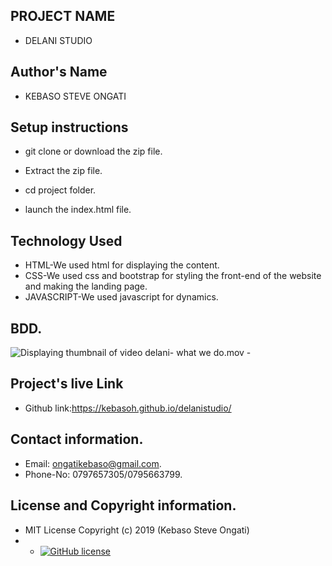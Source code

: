 ## PROJECT NAME
 - DELANI STUDIO
 ## Author's Name
 - KEBASO STEVE ONGATI
 
## Setup instructions 
 - git clone or download the zip file.

 - Extract the zip file.

 - cd project folder.

 - launch the index.html file.

## Technology Used
 - HTML-We used html for displaying the content.
 - CSS-We used css and bootstrap for styling the front-end of the website and making the landing page.
 - JAVASCRIPT-We used javascript for dynamics.

## BDD.
  <img src="https://lh3.googleusercontent.com/7q8bghbHXBTJslYMW6e036VURi3UrLZ4dQmW2cn03RAf6KfTk9_sCnS6pSC05Pa35eqL-NaYjxj2S3Ufa2q3=w640-h360-pd-k-rw" class="ndfHFb-c4YZDc-aTv5jf-bVEB4e-RJLb9c" alt="Displaying thumbnail of video delani- what we do.mov">
  - 
  
</video>

## Project's live Link
 - Github link:https://kebasoh.github.io/delanistudio/
## Contact information.
 - Email: ongatikebaso@gmail.com.
 - Phone-No: 0797657305/0795663799.
## License and Copyright information.
 - MIT License Copyright (c) 2019 (Kebaso Steve Ongati)
 - - [![GitHub license](https://img.shields.io/github/license/Naereen/StrapDown.js.svg)](https://github.com/Naereen/StrapDown.js/blob/master/LICENSE)